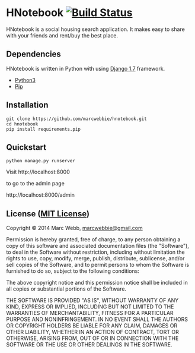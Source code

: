 # HNotebook [![Build Status](https://snap-ci.com/marcwebbie/hnotebook/branch/master/build_image)](https://snap-ci.com/marcwebbie/hnotebook/branch/master)

HNotebook is a social housing search application. It makes easy to share with your friends and rent/buy the best place.

## Dependencies

HNotebook is written in Python with using [Django 1.7](https://docs.djangoproject.com/en/1.7/) framework.

+ [Python3](https://www.python.org/downloads/)
+ [Pip](https://www.python.org/download)

## Installation

```
git clone https://github.com/marcwebbie/hnotebook.git
cd hnotebook
pip install requirements.pip
```

## Quickstart

```
python manage.py runserver
```

Visit http://localhost:8000

to go to the admin page

http://localhost:8000/admin

## License ([MIT License](http://opensource.org/licenses/mit-license.php))

Copyright © 2014 Marc Webb, marcwebbie@gmail.com

Permission is hereby granted, free of charge, to any person obtaining
a copy of this software and associated documentation files (the
"Software"), to deal in the Software without restriction, including
without limitation the rights to use, copy, modify, merge, publish,
distribute, sublicense, and/or sell copies of the Software, and to
permit persons to whom the Software is furnished to do so, subject to
the following conditions:

The above copyright notice and this permission notice shall be
included in all copies or substantial portions of the Software.

THE SOFTWARE IS PROVIDED "AS IS", WITHOUT WARRANTY OF ANY KIND,
EXPRESS OR IMPLIED, INCLUDING BUT NOT LIMITED TO THE WARRANTIES OF
MERCHANTABILITY, FITNESS FOR A PARTICULAR PURPOSE AND
NONINFRINGEMENT. IN NO EVENT SHALL THE AUTHORS OR COPYRIGHT HOLDERS BE
LIABLE FOR ANY CLAIM, DAMAGES OR OTHER LIABILITY, WHETHER IN AN ACTION
OF CONTRACT, TORT OR OTHERWISE, ARISING FROM, OUT OF OR IN CONNECTION
WITH THE SOFTWARE OR THE USE OR OTHER DEALINGS IN THE SOFTWARE.
